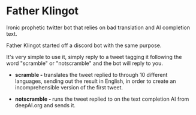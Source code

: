 # Father Klingot
Ironic prophetic twitter bot that relies on bad translation and AI completion text.

Father Klingot started off a discord bot with the same purpose.

It's very simple to use it, simply reply to a tweet tagging it following the word "scramble" or "notscramble" and the bot will reply to you.

- <b>scramble - </b> translates the tweet replied to through 10 different languages, sending out the result in English, in order to create an incomprehensible version of the first tweet.

- <b>notscramble - </b> runs the tweet replied to on the text completion AI from deepAI.org and sends it.
